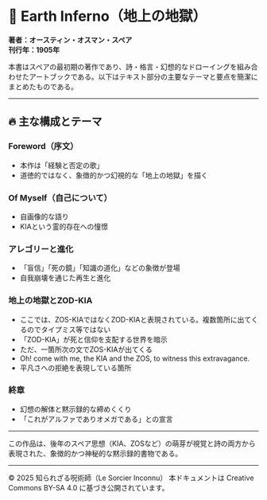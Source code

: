 # 📖 Earth Inferno（地上の地獄）

**著者：オースティン・オスマン・スペア**  
**刊行年：1905年**

本書はスペアの最初期の著作であり、詩・格言・幻想的なドローイングを組み合わせたアートブックである。以下はテキスト部分の主要なテーマと要点を簡潔にまとめたものである。

---

## 🔥 主な構成とテーマ

### Foreword（序文）
- 本作は「経験と否定の歌」
- 道徳的ではなく、象徴的かつ幻視的な「地上の地獄」を描く

### Of Myself（自己について）
- 自画像的な語り
- KIAという霊的存在への憧憬

### アレゴリーと進化
- 「盲信」「死の鏡」「知識の道化」などの象徴が登場
- 自我崩壊を通じた再生と進化

### 地上の地獄とZOD-KIA 
- ここでは、ZOS-KIAではなくZOD-KIAと表現されている。複数箇所に出てくるのでタイプミス等ではない
- 「ZOD-KIA」が死と信仰を支配する世界を暗示
- ただ、一箇所次の文でZOS-KIAが出てくる
- Oh! come with me, the KIA and the ZOS, to witness this extravagance.
- 平凡さへの拒絶を表現している箇所

### 終章
- 幻想の解体と黙示録的な締めくくり
- 「これがアルファでありオメガである」との宣言

---

この作品は、後年のスペア思想（KIA、ZOSなど）の萌芽が視覚と詩の両方から表現された、象徴的かつ神秘的な黙示録的書物である。

---

© 2025 知られざる呪術師（Le Sorcier Inconnu）
本ドキュメントは Creative Commons BY-SA 4.0 に基づき公開されています。

